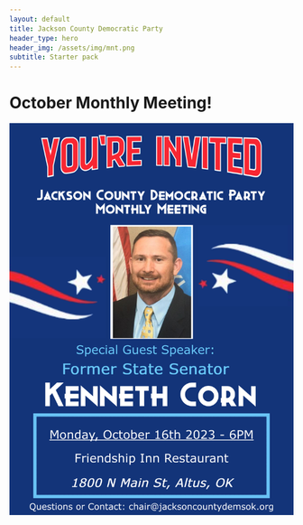 ```yaml
---
layout: default
title: Jackson County Democratic Party
header_type: hero
header_img: /assets/img/mnt.png
subtitle: Starter pack
---
```


# October Monthly Meeting!

![My image Name](/assets/img/announce/OctMeeting.png)